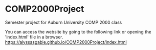 # COMP2000Project
Semester project for Auburn University COMP 2000 class

You can access the website by going to the following link or opening the 'index.html' file in a browser.
https://alyssasgable.github.io/COMP2000Project/index.html
